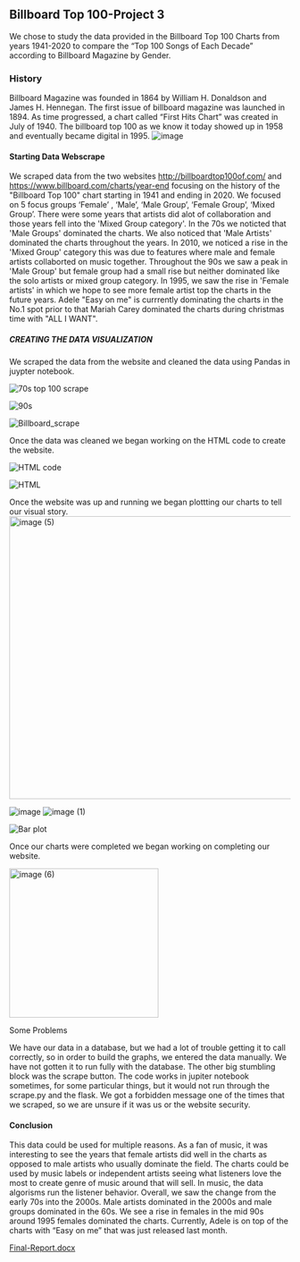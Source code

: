 ## Billboard Top 100-Project 3
We chose to study the data provided in the Billboard Top 100 Charts from years 1941-2020 to compare the “Top 100 Songs of Each Decade” according to Billboard Magazine by Gender.

### History
Billboard Magazine was founded in 1864 by William H. Donaldson and James H. Hennegan. The first issue of billboard magazine was launched in 1894. As time progressed, a chart called “First Hits Chart”  was created in July of 1940. The billboard  top 100 as we know it today showed up in 1958 and eventually became digital in 1995. ![image](https://user-images.githubusercontent.com/90288887/149623774-4b8e2b92-3594-45b6-bb23-50afcb2e499b.png)



#### Starting Data Webscrape
We scraped data from the two websites http://billboardtop100of.com/ and https://www.billboard.com/charts/year-end focusing on the history of the "Billboard Top 100" chart starting in 1941 and ending in 2020. We focused on 5 focus groups ‘Female’ , ‘Male’, ‘Male Group’, ‘Female Group’, ‘Mixed Group’. There were some years that artists did alot of collaboration and those years fell into the 'Mixed Group category'. In the 70s we noticted that 'Male Groups' dominated the charts. We also noticed that 'Male Artists' dominated the charts throughout the years. In 2010, we noticed a rise in the 'Mixed Group' category this was due to features where male and female artists collaborted on music together. Throughout the 90s we saw a peak in 'Male Group' but female group had a small rise but neither dominated like the solo artists or mixed group category. In 1995, we saw the rise in 'Female artists' in which we hope to see more female artist top the charts in the future years. Adele "Easy on me" is currrently dominating the charts in the No.1 spot prior to that Mariah Carey dominated the charts during christmas time with "ALL I WANT".

##### CREATING THE DATA VISUALIZATION
We scraped the data from the website and cleaned the data using Pandas in juypter notebook.


![70s top 100 scrape](https://user-images.githubusercontent.com/90288887/149627553-98fb2738-bb5b-475b-a97e-15dd88ac2b88.jpg)



![90s](https://user-images.githubusercontent.com/90288887/149627561-edf827d1-8dd6-4ea0-a946-cef2b2d9d41b.jpg)






![Billboard_scrape](https://user-images.githubusercontent.com/90288887/149627624-c37446bc-828f-4643-b0f6-e11127a48149.jpg)




Once the data was cleaned we began working on the HTML code to create the website.

![HTML code](https://user-images.githubusercontent.com/90288887/149629288-88eebd7b-75e1-4e36-9cc2-3b84405407ed.jpg)



![HTML](https://user-images.githubusercontent.com/90288887/149629294-427f7fc8-cc14-44d6-bdcf-bac54521c05d.jpg)



Once the website was up and running we began plottting our charts to tell our visual story.
<img width="506" alt="image (5)" src="https://user-images.githubusercontent.com/90288887/149628590-08a62a48-caff-4377-baf4-192ffb329955.png">


![image](https://user-images.githubusercontent.com/90288887/149625243-1d58e32f-bf16-4752-b917-3f3d38118891.png)
![image (1)](https://user-images.githubusercontent.com/90288887/149625246-1296bf61-41a1-43be-b83e-b57c8c735463.png)


![Bar plot](https://user-images.githubusercontent.com/90288887/149627843-cbcf0e5d-4886-4317-8457-093c4d164fcc.jpg)


Once our charts were completed we began working on completing our website.





<img width="267" alt="image (6)" src="https://user-images.githubusercontent.com/90288887/149628628-9f0d5138-e843-4982-92a7-4f1b7ab6d803.png">




Some Problems


We have our data in a database, but we had a lot of trouble getting it to call correctly, so in order to build the graphs, we entered the data manually. We have not gotten it to run fully with the database. The other big stumbling block was the scrape button. The code works in jupiter notebook sometimes, for some particular things, but it would not run through the scrape.py and the flask. We got a forbidden message one of the times that we scraped, so we are unsure if it was us or the website security.


#### Conclusion
This data could be used for multiple reasons. As a fan of music, it was interesting to see the years that female artists did well in the charts as opposed to male artists who usually dominate the field. The charts could be used by music labels or independent artists seeing what listeners love the most to create genre of music around that will sell. In music, the data algorisms run the listener behavior. Overall, we saw the change from the early 70s into the 2000s. Male artists dominated in the 2000s and male groups dominated in the 60s. We see a rise in females in the mid 90s around 1995 females dominated the charts. Currently, Adele is on top of the charts with “Easy on me” that was just released last month. 

[Final-Report.docx](https://github.com/KElijahS/Minefield-Project3/files/7875440/Final-Report.docx)

